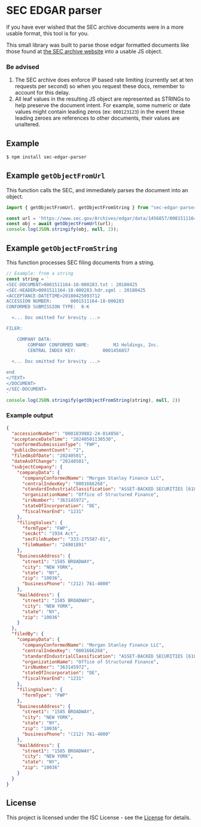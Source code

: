 # SEC EDGAR parser
If you have ever wished that the SEC archive documents were in a more usable format, this tool is for you.

This small library was built to parse those edgar formatted documents like those found at [the SEC archive website](https://www.sec.gov/Archives/edgar/data/1849440/000084251724000086/0000842517-24-000086.txt) into a usable JS object.

### Be advised
1. The SEC archive does enforce IP based rate limiting (currently set at ten requests per second) so when you request these docs, remember to account for this delay. 
2. All leaf values in the resulting JS object are represented as STRINGs to help preserve the document intent. For example, some numeric or date values might contain leading zeros (ex: `000123123`) in the event these leading zeroes are references to other documents, their values are unaltered.



## Example

```bash
$ npm install sec-edgar-parser
```

## Example `getObjectFromUrl`
This function calls the SEC, and immediately parses the document into an object.
```ts
import { getObjectFromUrl, getObjectFromString } from "sec-edgar-parser";

const url = 'https://www.sec.gov/Archives/edgar/data/1456857/000151116418000283/0001511164-18-000283.txt';
const obj = await getObjectFromUrl(url);
console.log(JSON.stringify(obj, null, 2));
```

## Example `getObjectFromString`
This function processes SEC filing documents from a string. 
```ts
// Example: from a string
const string = `
<SEC-DOCUMENT>0001511164-18-000283.txt : 20180425
<SEC-HEADER>0001511164-18-000283.hdr.sgml : 20180425
<ACCEPTANCE-DATETIME>20180425093712
ACCESSION NUMBER:		0001511164-18-000283
CONFORMED SUBMISSION TYPE:	8-K

  <... Doc omitted for brevity ...>

FILER:

	COMPANY DATA:	
		COMPANY CONFORMED NAME:			MJ Holdings, Inc.
		CENTRAL INDEX KEY:			0001456857
        
  <... Doc omitted for brevity ...>

end
</TEXT>
</DOCUMENT>
</SEC-DOCUMENT>
`
console.log(JSON.stringify(getObjectFromString(string), null, 2))

```
### Example output
```json
{
  "accessionNumber": "0001839882-24-014056",
  "acceptanceDateTime": "20240501130530",
  "conformedSubmissionType": "FWP",
  "publicDocumentCount": "2",
  "filedAsOfDate": "20240501",
  "dateAsOfChange": "20240501",
  "subjectCompany": {
    "companyData": {
      "companyConformedName": "Morgan Stanley Finance LLC",
      "centralIndexKey": "0001666268",
      "standardIndustrialClassification": "ASSET-BACKED SECURITIES [6189]",
      "organizationName": "Office of Structured Finance",
      "irsNumber": "363145972",
      "stateOfIncorporation": "DE",
      "fiscalYearEnd": "1231"
    },
    "filingValues": {
      "formType": "FWP",
      "secAct": "1934 Act",
      "secFileNumber": "333-275587-01",
      "filmNumber": "24901891"
    },
    "businessAddress": {
      "street1": "1585 BROADWAY",
      "city": "NEW YORK",
      "state": "NY",
      "zip": "10036",
      "businessPhone": "(212) 761-4000"
    },
    "mailAddress": {
      "street1": "1585 BROADWAY",
      "city": "NEW YORK",
      "state": "NY",
      "zip": "10036"
    }
  },
  "filedBy": {
    "companyData": {
      "companyConformedName": "Morgan Stanley Finance LLC",
      "centralIndexKey": "0001666268",
      "standardIndustrialClassification": "ASSET-BACKED SECURITIES [6189]",
      "organizationName": "Office of Structured Finance",
      "irsNumber": "363145972",
      "stateOfIncorporation": "DE",
      "fiscalYearEnd": "1231"
    },
    "filingValues": {
      "formType": "FWP"
    },
    "businessAddress": {
      "street1": "1585 BROADWAY",
      "city": "NEW YORK",
      "state": "NY",
      "zip": "10036",
      "businessPhone": "(212) 761-4000"
    },
    "mailAddress": {
      "street1": "1585 BROADWAY",
      "city": "NEW YORK",
      "state": "NY",
      "zip": "10036"
    }
  }
}
```

## License
This project is licensed under the ISC License - see the [License](https://en.wikipedia.org/wiki/ISC_license) for details.
